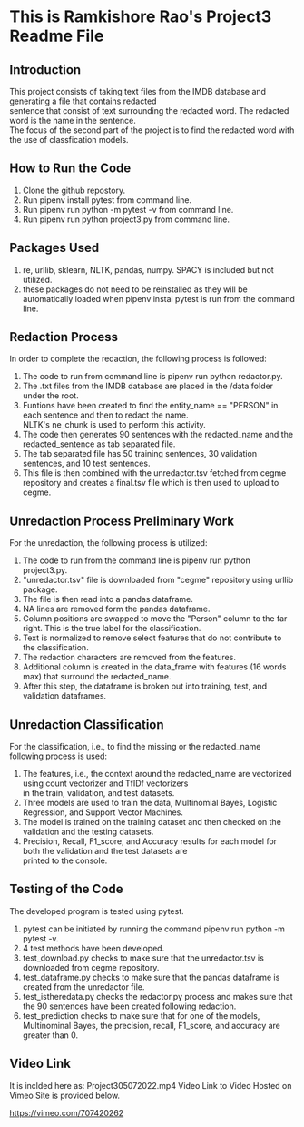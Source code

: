 # This is Ramkishore Rao's Project3 Readme File

## Introduction

This project consists of taking text files from the IMDB database and generating a file that contains redacted <br>
sentence that consist of text surrounding the redacted word.  The redacted word is the name in the sentence. <br>
The focus of the second part of the project is to find the redacted word with the use of classfication models. <br>




## How to Run the Code

1) Clone the github repostory. <br>
2) Run pipenv install pytest from command line. <br>
3) Run pipenv run python -m pytest -v from command line. <br>
4) Run pipenv run python project3.py from command line.

## Packages Used 

1) re, urllib, sklearn, NLTK, pandas, numpy. SPACY is included but not utilized. <br>
2) these packages do not need to be reinstalled as they will be automatically loaded when pipenv instal pytest is run from the command line.

## Redaction Process

In order to complete the redaction, the following process is followed: <br>
    
1) The code to run from command line is pipenv run python redactor.py. <br> 
2) The .txt files from the IMDB database are placed in the /data folder under the root. <br>
3) Funtions have been created to find the entity_name == "PERSON" in each sentence and then to redact the name. <br>
   NLTK's ne_chunk is used to perform this activity. <br>
4) The code then generates 90 sentences with the redacted_name and the redacted_sentence as tab separated file. <br>
5) The tab separated file has 50 training sentences, 30 validation sentences, and 10 test sentences. <br>
6) This file is then combined with the unredactor.tsv fetched from cegme repository and creates a final.tsv file which is then used to upload to cegme.<br>

## Unredaction Process Preliminary Work

For the unredaction, the following process is utilized: <br>
1) The code to run from the command line is pipenv run python project3.py. <br>
2) "unredactor.tsv" file is downloaded from "cegme" repository using urllib package. <br>
3) The file is then read into a pandas dataframe. <br>
4) NA lines are removed form the pandas dataframe. <br>
5) Column positions are swapped to move the "Person" column to the far right. This is the true label for the classification.<br>
6) Text is normalized to remove select features that do not contribute to the classification. <br>
7) The redaction characters are removed from the features. <br>
8) Additional column is created in the data_frame with features (16 words max) that surround the redacted_name. <br>
9) After this step, the dataframe is broken out into training, test, and validation dataframes. <br>

## Unredaction Classification

For the classification, i.e., to find the missing or the redacted_name following process is used:

1) The features, i.e., the context around the redacted_name are vectorized using count vectorizer and TfIDf vectorizers<br>
in the train, validation, and test datasets. <br>
2) Three models are used to train the data, Multinomial Bayes, Logistic Regression, and Support Vector Machines.<br>
3) The model is trained on the training dataset and then checked on the validation and the testing datasets. <br>
4) Precision, Recall, F1_score, and Accuracy results for each model for both the validation and the test datasets are <br>
printed to the console. <br>



## Testing of the Code

The developed program is tested using pytest. <br>

1) pytest can be initiated by running the command pipenv run python -m pytest -v. <br>
2) 4 test methods have been developed. <br>
3) test_download.py checks to make sure that the unredactor.tsv is downloaded from cegme repository. <br>
4) test_dataframe.py checks to make sure that the pandas dataframe is created from the unredactor file. <br>
5) test_istheredata.py checks the redactor.py process and makes sure that the 90 sentences have been created following redaction. <br>
6) test_prediction checks to make sure that for one of the models, Multinominal Bayes, the precision, recall, F1_score, and accuracy are greater than 0. <br>

## Video Link

It is inclded here as: Project305072022.mp4
Video Link to Video Hosted on Vimeo Site is provided below.

https://vimeo.com/707420262
